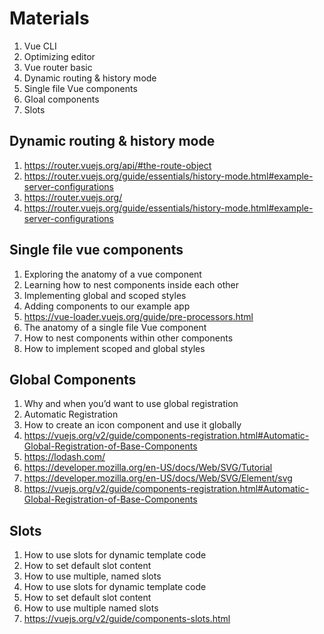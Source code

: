 # Materials

  1. Vue CLI
  2. Optimizing editor
  3. Vue router basic
  4. Dynamic routing & history mode
  5. Single file Vue components
  6. Gloal components
  7. Slots

## Dynamic routing & history mode

  1. https://router.vuejs.org/api/#the-route-object
  2. https://router.vuejs.org/guide/essentials/history-mode.html#example-server-configurations
  3. https://router.vuejs.org/
  4. https://router.vuejs.org/guide/essentials/history-mode.html#example-server-configurations

## Single file vue components

  1. Exploring the anatomy of a vue component
  2. Learning how to nest components inside each other
  3. Implementing global and scoped styles
  4. Adding components to our example app
  5. https://vue-loader.vuejs.org/guide/pre-processors.html
  6. The anatomy of a single file Vue component
  7. How to nest components within other components
  8. How to implement scoped and global styles

## Global Components

  1. Why and when you’d want to use global registration
  2. Automatic Registration
  3. How to create an icon component and use it globally
  4. https://vuejs.org/v2/guide/components-registration.html#Automatic-Global-Registration-of-Base-Components
  5. https://lodash.com/
  6. https://developer.mozilla.org/en-US/docs/Web/SVG/Tutorial
  7. https://developer.mozilla.org/en-US/docs/Web/SVG/Element/svg
  8. https://vuejs.org/v2/guide/components-registration.html#Automatic-Global-Registration-of-Base-Components

## Slots

  1. How to use slots for dynamic template code
  2. How to set default slot content
  3. How to use multiple, named slots
  4. How to use slots for dynamic template code
  5. How to set default slot content
  6. How to use multiple named slots
  7. https://vuejs.org/v2/guide/components-slots.html
